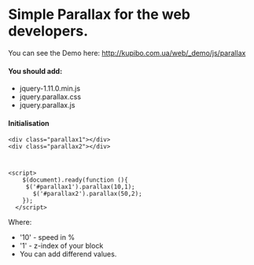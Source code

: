 # Simple Parallax for the web developers.

You can see the Demo here: http://kupibo.com.ua/web/_demo/js/parallax

#### You should add:

  - jquery-1.11.0.min.js
  - jquery.parallax.css
  - jquery.parallax.js

#### Initialisation

    <div class="parallax1"></div>
	<div class="parallax2"></div>
    
#

    <script>
  		$(document).ready(function (){
  		 $('#parallax1').parallax(10,1);
		   $('#parallax2').parallax(50,2);
  		});
	  </script>
		
Where:
  - '10' - speed in %
  - '1' - z-index of your block
  - You can add differend values.
